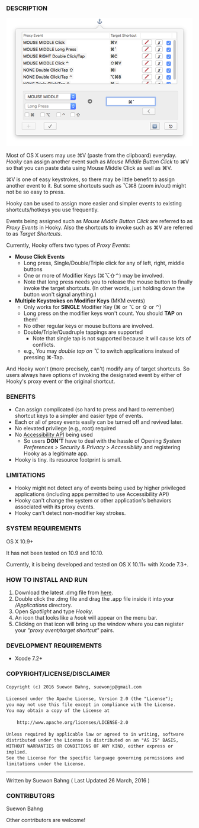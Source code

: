 ### DESCRIPTION
![](github/hooky-2016-03-28.png "Hooky")

Most of OS X users may use ⌘V (paste from the clipboard) everyday. _Hooky_ can assign another event such as _Mouse Middle Button Click_ to ⌘V so that you can paste data using Mouse Middle Click as well as ⌘V.

⌘V is one of easy keystrokes, so there may be little benefit to assign another event to it. But some shortcuts such as ⌥⌘8 (zoom in/out) might not be so easy to press. 

Hooky can be used to assign more easier and simpler events to existing shortcuts/hotkeys you use frequently.

Events being assigned such as _Mouse Middle Button Click_ are referred to as _Proxy Events_ in Hooky. Also the shortcuts to invoke such as ⌘V are referred to as _Target Shortcuts_.

Currently, Hooky offers two types of _Proxy Events_:
- **Mouse Click Events**
  - Long press, Single/Double/Triple click for any of left, right, middle buttons
  - One or more of Modifier Keys (⌘⌥⇧⌃) may be involved.
  - Note that long press needs you to release the mouse button to finally invoke the target shortcuts. (In other words, just holding down the button won't signal anything.)
- **Multiple Keystrokes on Modifier Keys** (MKM events)
  - Only works for **SINGLE** Modifier Key (⌘ or ⌥ or ⇧ or ⌃)
  - Long press on the modifier keys won't count. You should **TAP** on them!
  - No other regular keys or mouse buttons are involved.
  - Double/Triple/Quadruple tappings are supported 
      - Note that single tap is not supported because it will cause lots of conflicts.
  - e.g., You may _double tap on ⌥_ to switch applications instead of pressing ⌘-Tap.

And Hooky won't (more precisely, can't) modify any of target shortcuts. So users always have options of invoking the designated event by either of Hooky's proxy event or the original shortcut.

### BENEFITS
- Can assign complicated (so hard to press and hard to remember) shortcut keys to a simpler and easier type of events.
- Each or all of proxy events easily can be turned off and revived later.
- No elevated privilege (e.g., root) required
- No [Accessibility API](https://developer.apple.com/accessibility/osx/ "") being used 
  - So users **DON'T** have to deal with the hassle of Opening _System Preferences > Security & Privacy > Accessibility_ and registering Hooky as a legitimate app.
- Hooky is tiny. its resource footprint is small.

### LIMITATIONS
- Hooky might not detect any of events being used by higher privileged applications (including apps permitted to use Accessibility API)
- Hooky can't change the system or other application's behaviors associated with its proxy events. 
- Hooky can't detect non-modifier key strokes.

### SYSTEM REQUIREMENTS
OS X 10.9+

It has not been tested on 10.9 and 10.10.

Currently, it is being developed and tested on OS X 10.11+ with Xcode 7.3+.

### HOW TO INSTALL AND RUN
1. Download the latest .dmg file from [here](https://github.com/suewonjp/Hooky/releases/latest).
1. Double click the .dmg file and drag the .app file inside it into your _/Applications_ directory.
1. Open _Spotlight_ and type _Hooky_.
1. An icon that looks like a _hook_ will appear on the menu bar.
1. Clicking on that icon will bring up the window where you can register your _"proxy event/target shortcut"_ pairs.

### DEVELOPMENT REQUIREMENTS
- Xcode 7.2+

### COPYRIGHT/LICENSE/DISCLAIMER

    Copyright (c) 2016 Suewon Bahng, suewonjp@gmail.com
    
    Licensed under the Apache License, Version 2.0 (the "License");
    you may not use this file except in compliance with the License.
    You may obtain a copy of the License at
    
        http://www.apache.org/licenses/LICENSE-2.0
    
    Unless required by applicable law or agreed to in writing, software
    distributed under the License is distributed on an "AS IS" BASIS,
    WITHOUT WARRANTIES OR CONDITIONS OF ANY KIND, either express or implied.
    See the License for the specific language governing permissions and
    limitations under the License.

* * *
Written by Suewon Bahng   ( Last Updated 26 March, 2016 )

### CONTRIBUTORS
Suewon Bahng  

Other contributors are welcome!

